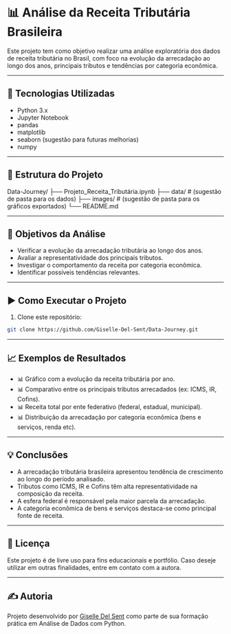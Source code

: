 # 📊 Análise da Receita Tributária Brasileira

Este projeto tem como objetivo realizar uma análise exploratória dos dados de receita tributária no Brasil, com foco na evolução da arrecadação ao longo dos anos, principais tributos e tendências por categoria econômica.

---

## 🧰 Tecnologias Utilizadas

- Python 3.x
- Jupyter Notebook
- pandas
- matplotlib
- seaborn (sugestão para futuras melhorias)
- numpy

---

## 📁 Estrutura do Projeto

Data-Journey/
├── Projeto_Receita_Tributária.ipynb
├── data/ # (sugestão de pasta para os dados)
├── images/ # (sugestão de pasta para os gráficos exportados)
└── README.md

---

## 📌 Objetivos da Análise

- Verificar a evolução da arrecadação tributária ao longo dos anos.
- Avaliar a representatividade dos principais tributos.
- Investigar o comportamento da receita por categoria econômica.
- Identificar possíveis tendências relevantes.

---

## ▶️ Como Executar o Projeto

1. Clone este repositório:
```bash
git clone https://github.com/Giselle-Del-Sent/Data-Journey.git
```
---

## 📈 Exemplos de Resultados

- 📊 Gráfico com a evolução da receita tributária por ano.
- 📊 Comparativo entre os principais tributos arrecadados (ex: ICMS, IR, Cofins).
- 📊 Receita total por ente federativo (federal, estadual, municipal).
- 📊 Distribuição da arrecadação por categoria econômica (bens e serviços, renda etc).

---

## 💡 Conclusões

- A arrecadação tributária brasileira apresentou tendência de crescimento ao longo do período analisado.
- Tributos como ICMS, IR e Cofins têm alta representatividade na composição da receita.
- A esfera federal é responsável pela maior parcela da arrecadação.
- A categoria econômica de bens e serviços destaca-se como principal fonte de receita.

---

## 📃 Licença

Este projeto é de livre uso para fins educacionais e portfólio. Caso deseje utilizar em outras finalidades, entre em contato com a autora.

---

## ✍️ Autoria

Projeto desenvolvido por [Giselle Del Sent](https://github.com/Giselle-Del-Sent) como parte de sua formação prática em Análise de Dados com Python.

